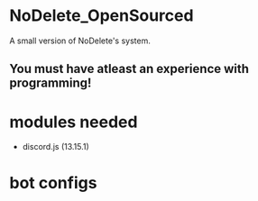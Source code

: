 # NoDelete_OpenSourced
A small version of NoDelete's system.

## You must have atleast an experience with programming!

# modules needed
- discord.js (13.15.1)

# bot configs

